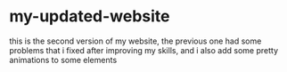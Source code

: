 # my-updated-website
this is the second version of my website, the previous one had some problems that i fixed after improving my skills, and i also add some pretty animations to some elements
